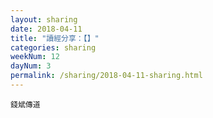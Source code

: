 ```yaml
---
layout: sharing
date: 2018-04-11
title: "讀經分享：【】"
categories: sharing
weekNum: 12
dayNum: 3
permalink: /sharing/2018-04-11-sharing.html
---
```


`錢斌傳道`
